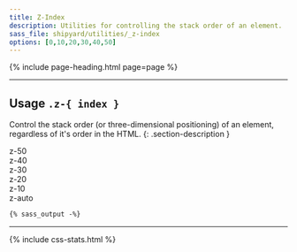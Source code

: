 ```yaml
---
title: Z-Index
description: Utilities for controlling the stack order of an element.
sass_file: shipyard/utilities/_z-index
options: [0,10,20,30,40,50]
---
```


{% include page-heading.html page=page %}

---

## Usage `.z-{ index }`
Control the stack order (or three-dimensional positioning) of an element, regardless of it's order in the HTML.
{: .section-description }

<div class="utilities-z-index-list relative mb-30">
  <div class="utilities-z-index-item absolute bg-white z-50 align-center text-normal col-center">z-50</div>
  <div class="utilities-z-index-item absolute bg-gray-lighter z-40 align-center text-normal col-center">z-40</div>
  <div class="utilities-z-index-item absolute bg-gray-light z-30 align-center text-normal col-center">z-30</div>
  <div class="utilities-z-index-item absolute bg-gray z-20 align-center text-normal col-center">z-20</div>
  <div class="utilities-z-index-item absolute bg-gray-dark z-10 align-center text-normal col-center">z-10</div>
  <div class="utilities-z-index-item absolute bg-gray-darker z-auto align-center text-normal col-center">z-auto</div>
</div>

```css
{% sass_output -%}
```

---

{% include css-stats.html %}
